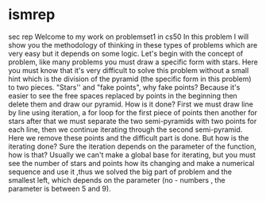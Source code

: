 # ismrep
sec rep
Welcome to my work on problemset1 in cs50 In this problem I will show you the methodology of thinking in these types of problems which are very easy but it depends on some logic. Let's begin with the concept of problem, like many problems you must draw a specific form with stars. Here you must know that it's very difficult to solve this problem without a small hint which is the division of the pyramid (the specific form in this problem) to two pieces. "Stars'' and "fake points", why fake points? Because it's easier to see the free spaces replaced by points in the beginning then delete them and draw our pyramid. How is it done? First we must draw line by line using iteration, a for loop for the first piece of points then another for stars after that we must separate the two semi-pyramids with two points for each line, then we continue iterating through the second semi-pyramid. Here we remove these points and the difficult part is done. But how is the iterating done? Sure the iteration depends on the parameter of the function, how is that? Usually we can't make a global base for iterating, but you must see the number of stars and points how its changing and make a numerical sequence and use it ,thus we solved the big part of problem and the smallest left, which depends on the parameter (no - numbers , the parameter is between 5 and 9).

